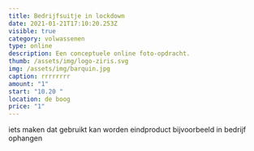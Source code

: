 ```yaml
---
title: Bedrijfsuitje in lockdown
date: 2021-01-21T17:10:20.253Z
visible: true
category: volwassenen
type: online
description: Een conceptuele online foto-opdracht.
thumb: /assets/img/logo-ziris.svg
img: /assets/img/barquin.jpg
caption: rrrrrrrr
amount: "1"
start: "10.20 "
location: de boog
price: "1"
---
```

iets maken dat gebruikt kan worden eindproduct bijvoorbeeld in bedrijf ophangen